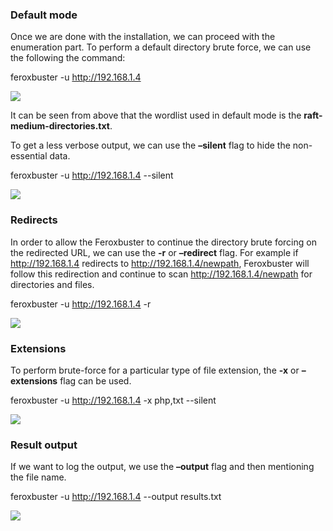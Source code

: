 
### Default mode

Once we are done with the installation, we can proceed with the enumeration part. To perform a default directory brute force, we can use the following the command:

feroxbuster -u http://192.168.1.4

![](https://blogger.googleusercontent.com/img/b/R29vZ2xl/AVvXsEjCdBWdpuQtFw1BJQfzo8b8Ibn7mBuJsdJFLAb0MgFTw6rNDGFZu1C7HN2C7MlOi7h-QUmCbb-b0pq_ueK9N7fUqs8O8eQveXMcPEtXauy3PavrSS4rZZU4b19p2eqizj9fBwe-TrHWpVO56-6t4OhW_j6lfw715jinab6nTNvHEw5BGRyPf9PnZlVCOJZr/s16000/2.png)

It can be seen from above that the wordlist used in default mode is the **raft-medium-directories.txt**.

To get a less verbose output, we can use the **–silent** flag to hide the non-essential data.

feroxbuster -u http://192.168.1.4 --silent

![](https://blogger.googleusercontent.com/img/b/R29vZ2xl/AVvXsEgDgVL6Q524kSZu9ZCEeLEFEpa4wHR-BsPIemI9gOIPRE9J1OjTjX8Y6jcH_Hq0MF6h-4U2TpaTUrUhHBd6jpBgUX_cBteC3Wcp7p2ZljmrRUOZJ_7lzN5_ZnsU8ocQIpchrEofOIeckrdKhDH8ioVEeuM3YdATRZPNfCWPvROpNhBRtWNPACiucEZC-00x/s16000/3.png)

### Redirects

In order to allow the Feroxbuster to continue the directory brute forcing on the redirected URL, we can use the **-r** or **–redirect** flag. For example if http://192.168.1.4 redirects to http://192.168.1.4/newpath, Feroxbuster will follow this redirection and continue to scan http://192.168.1.4/newpath for directories and files.

feroxbuster -u http://192.168.1.4 -r

![](https://blogger.googleusercontent.com/img/b/R29vZ2xl/AVvXsEjCuqYHm6dGRy7RqJA-n-PJdOKS_Jmdne_C_7IRGUQdFHdrWoYuGWayQZfo8RLBWAKlvZJoW_-mi5mHnLKNZJrMGDdUd4ZQcZfuw8nQgCOBmml2htGmC56GRqdmJNg7Su4pW7raljbPlj7_E9N6ytYE1d168LX21UBcxJvCV-9XBH7MDwjThRBmFglEU-5M/s16000/6.png)

### Extensions

To perform brute-force for a particular type of file extension, the **-x** or **–extensions** flag can be used.

feroxbuster -u http://192.168.1.4 -x php,txt --silent

![](https://blogger.googleusercontent.com/img/b/R29vZ2xl/AVvXsEj9CL4RJ3NU9slFoNyzOiaQy-I1Tvrj9AB1faXpyk39MXnSms_XTWKr6fptKpi56h3qj8FHFd9wfh0cRNjrtde46z2xjkK0zP9oCJlBhl55Ww9QBzqaDhy11sXuW2UrZWCPn6oM0C4sl1xjAm4lxx3Fb3wNZx4WixWEvvD9rubBEmeLesffl-kcgqMce9u8/s16000/7.png)

### Result output

If we want to log the output, we use the **–output** flag and then mentioning the file name.

feroxbuster -u http://192.168.1.4 --output results.txt

![](https://blogger.googleusercontent.com/img/b/R29vZ2xl/AVvXsEhSpooB2JCzeP25nunaVg-dKaJSe1iFogq8JnpyyWHzo1l0FNx7tuZZNswy0DnyC8e1kLpGDGZ2v4G3TcdoVae20bQHsiZgmL8G83mmXuj1finEut_Z3FHYdAwHfX0qSKJPmSUWgHIZNpCDSpshpyWdUWNmbMXVT1_rZOBlFqmZgq0LNOKtJPLYAgkHcutl/s16000/8.png)
